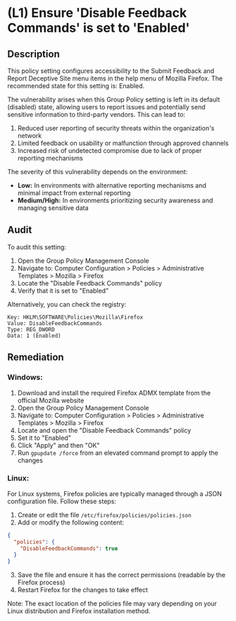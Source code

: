 # (L1) Ensure 'Disable Feedback Commands' is set to 'Enabled'

## Description

This policy setting configures accessibility to the Submit Feedback and Report Deceptive Site menu items in the help menu of Mozilla Firefox. The recommended state for this setting is: Enabled.

The vulnerability arises when this Group Policy setting is left in its default (disabled) state, allowing users to report issues and potentially send sensitive information to third-party vendors. This can lead to:

1. Reduced user reporting of security threats within the organization's network
2. Limited feedback on usability or malfunction through approved channels
3. Increased risk of undetected compromise due to lack of proper reporting mechanisms

The severity of this vulnerability depends on the environment:

- **Low:** In environments with alternative reporting mechanisms and minimal impact from external reporting
- **Medium/High:** In environments prioritizing security awareness and managing sensitive data

## Audit

To audit this setting:

1. Open the Group Policy Management Console
2. Navigate to: Computer Configuration > Policies > Administrative Templates > Mozilla > Firefox
3. Locate the "Disable Feedback Commands" policy
4. Verify that it is set to "Enabled"

Alternatively, you can check the registry:

```
Key: HKLM\SOFTWARE\Policies\Mozilla\Firefox
Value: DisableFeedbackCommands
Type: REG_DWORD
Data: 1 (Enabled)
```

## Remediation

### Windows:

1. Download and install the required Firefox ADMX template from the official Mozilla website
2. Open the Group Policy Management Console
3. Navigate to: Computer Configuration > Policies > Administrative Templates > Mozilla > Firefox
4. Locate and open the "Disable Feedback Commands" policy
5. Set it to "Enabled"
6. Click "Apply" and then "OK"
7. Run `gpupdate /force` from an elevated command prompt to apply the changes

### Linux:

For Linux systems, Firefox policies are typically managed through a JSON configuration file. Follow these steps:

1. Create or edit the file `/etc/firefox/policies/policies.json`
2. Add or modify the following content:

```json
{
  "policies": {
    "DisableFeedbackCommands": true
  }
}
```

3. Save the file and ensure it has the correct permissions (readable by the Firefox process)
4. Restart Firefox for the changes to take effect

Note: The exact location of the policies file may vary depending on your Linux distribution and Firefox installation method.